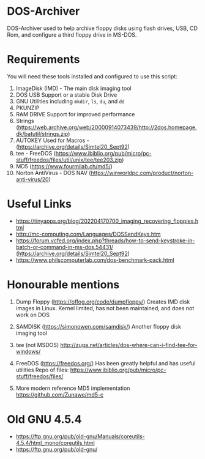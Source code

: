 # DOS-Archiver
DOS-Archiver used to help archive floppy disks using flash drives, USB, CD Rom, and configure a third floppy drive in MS-DOS.

# Requirements
You will need these tools installed and configured to use this script:
1. ImageDisk (IMD) - The main disk imaging tool
2. DOS USB Support or a stable Disk Drive
3. GNU Utilities including `mkdir`, `ls`, `du`, and `dd`
4. PKUNZIP
5. RAM DRIVE Support for improved performance
6. Strings (https://web.archive.org/web/20000914073439/http://2dos.homepage.dk/batutil/strings.zip)
7. AUTOKEY Used for Macros - (https://archive.org/details/Simtel20_Sept92)
8. tee - FreeDOS (https://www.ibiblio.org/pub/micro/pc-stuff/freedos/files/util/unix/tee/tee203.zip)
9. MD5 (https://www.fourmilab.ch/md5/)
10. Norton AntiVirus - DOS NAV (https://winworldpc.com/product/norton-anti-virus/20)

# Useful Links
- https://tinyapps.org/blog/202204170700_imaging_recovering_floppies.html
- http://mc-computing.com/Languages/DOSSendKeys.htm
- https://forum.vcfed.org/index.php?threads/how-to-send-keystroke-in-batch-or-command-in-ms-dos.54431/ (https://archive.org/details/Simtel20_Sept92)
- https://www.philscomputerlab.com/dos-benchmark-pack.html

# Honourable mentions
1. Dump Floppy (https://offog.org/code/dumpfloppy/)
Creates IMD disk images in Linux. Kernel limited, has not been maintained, and does not work on DOS

2. SAMDISK (https://simonowen.com/samdisk/)
Another floppy disk imaging tool

3. tee (not MSDOS)
http://zuga.net/articles/dos-where-can-i-find-tee-for-windows/

4. FreeDOS (https://freedos.org/)
Has been greatly helpful and has useful utilities
Repo of files: https://www.ibiblio.org/pub/micro/pc-stuff/freedos/files/

5. More modern reference MD5 implementation
https://github.com/Zunawe/md5-c

# Old GNU 4.5.4
- https://ftp.gnu.org/pub/old-gnu/Manuals/coreutils-4.5.4/html_mono/coreutils.html
- https://ftp.gnu.org/pub/old-gnu/
